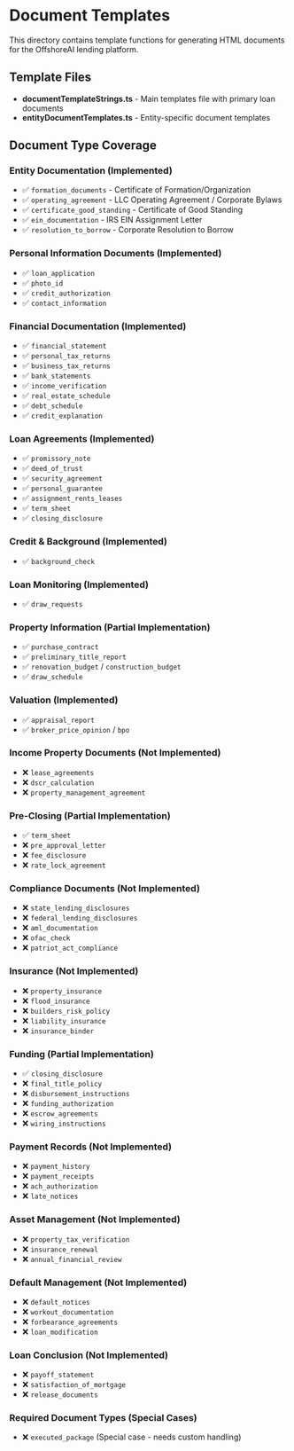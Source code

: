 # Document Templates

This directory contains template functions for generating HTML documents for the OffshoreAI lending platform.

## Template Files

- **documentTemplateStrings.ts** - Main templates file with primary loan documents
- **entityDocumentTemplates.ts** - Entity-specific document templates

## Document Type Coverage

### Entity Documentation (Implemented)
- ✅ `formation_documents` - Certificate of Formation/Organization
- ✅ `operating_agreement` - LLC Operating Agreement / Corporate Bylaws
- ✅ `certificate_good_standing` - Certificate of Good Standing
- ✅ `ein_documentation` - IRS EIN Assignment Letter
- ✅ `resolution_to_borrow` - Corporate Resolution to Borrow

### Personal Information Documents (Implemented)
- ✅ `loan_application`
- ✅ `photo_id`
- ✅ `credit_authorization`
- ✅ `contact_information`

### Financial Documentation (Implemented)
- ✅ `financial_statement`
- ✅ `personal_tax_returns`
- ✅ `business_tax_returns`
- ✅ `bank_statements`
- ✅ `income_verification`
- ✅ `real_estate_schedule`
- ✅ `debt_schedule`
- ✅ `credit_explanation`

### Loan Agreements (Implemented)
- ✅ `promissory_note`
- ✅ `deed_of_trust`
- ✅ `security_agreement`
- ✅ `personal_guarantee`
- ✅ `assignment_rents_leases`
- ✅ `term_sheet`
- ✅ `closing_disclosure`

### Credit & Background (Implemented)
- ✅ `background_check`

### Loan Monitoring (Implemented)
- ✅ `draw_requests`

### Property Information (Partial Implementation)
- ✅ `purchase_contract`
- ✅ `preliminary_title_report`
- ✅ `renovation_budget` / `construction_budget`
- ✅ `draw_schedule`

### Valuation (Implemented)
- ✅ `appraisal_report`
- ✅ `broker_price_opinion` / `bpo`

### Income Property Documents (Not Implemented)
- ❌ `lease_agreements`
- ❌ `dscr_calculation`
- ❌ `property_management_agreement`

### Pre-Closing (Partial Implementation)
- ✅ `term_sheet`
- ❌ `pre_approval_letter`
- ❌ `fee_disclosure`
- ❌ `rate_lock_agreement`

### Compliance Documents (Not Implemented)
- ❌ `state_lending_disclosures`
- ❌ `federal_lending_disclosures`
- ❌ `aml_documentation`
- ❌ `ofac_check`
- ❌ `patriot_act_compliance`

### Insurance (Not Implemented)
- ❌ `property_insurance`
- ❌ `flood_insurance`
- ❌ `builders_risk_policy`
- ❌ `liability_insurance`
- ❌ `insurance_binder`

### Funding (Partial Implementation)
- ✅ `closing_disclosure`
- ❌ `final_title_policy`
- ❌ `disbursement_instructions`
- ❌ `funding_authorization`
- ❌ `escrow_agreements`
- ❌ `wiring_instructions`

### Payment Records (Not Implemented)
- ❌ `payment_history`
- ❌ `payment_receipts`
- ❌ `ach_authorization`
- ❌ `late_notices`

### Asset Management (Not Implemented)
- ❌ `property_tax_verification`
- ❌ `insurance_renewal`
- ❌ `annual_financial_review`

### Default Management (Not Implemented)
- ❌ `default_notices`
- ❌ `workout_documentation`
- ❌ `forbearance_agreements`
- ❌ `loan_modification`

### Loan Conclusion (Not Implemented)
- ❌ `payoff_statement`
- ❌ `satisfaction_of_mortgage`
- ❌ `release_documents`

### Required Document Types (Special Cases)
- ❌ `executed_package` (Special case - needs custom handling) 